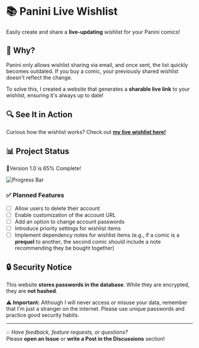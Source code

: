 # 📚 Panini Live Wishlist  

Easily create and share a **live-updating** wishlist for your Panini comics!  

## 🚀 Why?  

Panini only allows wishlist sharing via email, and once sent, the list quickly becomes outdated. If you buy a comic, your previously shared wishlist doesn't reflect the change.  

To solve this, I created a website that generates a **sharable live link** to your wishlist, ensuring it's always up to date!  

## 🔍 See It in Action  
Curious how the wishlist works? Check out **[my live wishlist here!](https://panini.entcheneric.com/Eric)**  

## 📊 Project Status  

🎉Version 1.0 is 65% Complete!

![Progress Bar](https://progress-bars.entcheneric.com/bar?progress=65&color=%232563eb&backgroundColor=%23f3f4f6&height=20&width=400&borderRadius=10&striped=true&animated=true&animationSpeed=1&initialAnimationSpeed=1&colorGradient=linear-gradient%2890deg%2C+%23ec4899%2C+%23d946ef%2C+%23a855f7%29)  

### ✅ Planned Features  

- [ ] Allow users to delete their account  
- [ ] Enable customization of the account URL  
- [ ] Add an option to change account passwords  
- [ ] Introduce priority settings for wishlist items  
- [ ] Implement dependency notes for wishlist items (e.g., if a comic is a **prequel** to another, the second comic should include a note recommending they be bought together)  

## 🔒 Security Notice  

This website **stores passwords in the database**. While they are encrypted, they are **not hashed**.  

⚠️ **Important:** Although I will never access or misuse your data, remember that I'm just a stranger on the internet. Please use unique passwords and practice good security habits.  

---  

💡 *Have feedback, feature requests, or questions?*  
Please **open an Issue** or **write a Post in the Discussions** section!
